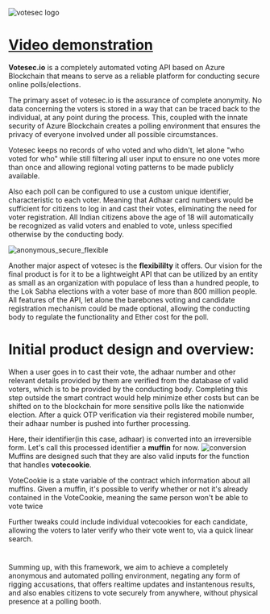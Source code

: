 ![votesec logo](https://i.imgur.com/R8rFtyq.png)
#
# <a href="https://www.youtube.com/watch?v=UfROfYdQjcY">Video demonstration</a>
**Votesec.io** is a completely automated voting API based on Azure Blockchain that means to serve as a reliable platform for conducting secure online polls/elections.

The primary asset of votesec.io is the assurance of complete anonymity. No data concerning the voters is stored in a way that can be traced back to the individual, at any point during the process. This, coupled with the innate security of Azure Blockchain creates a polling environment that ensures the privacy of everyone involved under all possible circumstances. 

Votesec keeps no records of who voted and who didn't, let alone "who voted for who" while still filtering all user input to ensure no one votes more than once and allowing regional voting patterns to be made publicly available.

Also each poll can be configured to use a custom unique identifier, characteristic to each voter. Meaning that Adhaar card numbers would be sufficient for citizens to log in and cast their votes, eliminating the need for voter registration. All Indian citizens above the age of 18 will automatically be recognized as valid voters and enabled to vote, unless specified otherwise by the conducting body.

![anonymous_secure_flexible](https://i.imgur.com/uaXp78A.jpg)

Another major aspect of votesec is the **flexibililty** it offers. Our vision for the final product is for it to be a lightweight API that can be utilized by an entity as small as an organization with populace of less than a hundred people, to the Lok Sabha elections with a voter base of more than 800 million people. All features of the API, let alone the barebones voting and candidate registration mechanism could be made optional, allowing the conducting body to regulate the functionality and Ether cost for the poll.

# Initial product design and overview:

When a user goes in to cast their vote, the adhaar number and other relevant details provided by them are verified from the database of valid voters, which is to be provided by the conducting body. Completing this step outside the smart contract would help minimize ether costs but can be shifted on to the blockchain for more sensitive polls like the nationwide election. After a quick OTP verification via their registered mobile number, their adhaar number is pushed into further processing. 

Here, their identifier(in this case, adhaar) is converted into an irreversible form. Let's call this processed identifier a **muffin** for now.
![conversion](https://i.imgur.com/iX1vva2.png)
Muffins are designed such that they are also valid inputs for the function that handles **votecookie**.

VoteCookie is a state variable of the contract which information about all muffins. Given a muffin, it's possible to verify whether or not it's already contained in the VoteCookie, meaning the same person won't be able to vote twice

Further tweaks could include individual votecookies for each candidate, allowing the voters to later verify who their vote went to, via a quick linear search.

#
Summing up, with this framework, we aim to achieve a completely anonymous and automated polling environment, negating any form of rigging accusations, that offers realtime updates and instantenous results, and also enables citizens to vote securely from anywhere, without physical presence at a polling booth.
